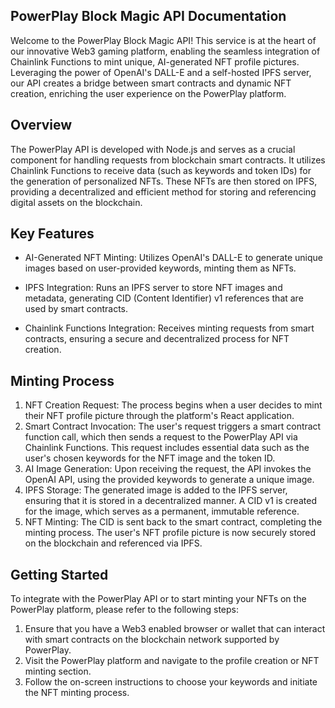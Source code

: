 ## PowerPlay Block Magic API Documentation

Welcome to the PowerPlay Block Magic API! This service is at the heart of our innovative Web3 gaming platform, enabling the seamless integration of Chainlink Functions to mint unique, AI-generated NFT profile pictures. Leveraging the power of OpenAI's DALL-E and a self-hosted IPFS server, our API creates a bridge between smart contracts and dynamic NFT creation, enriching the user experience on the PowerPlay platform.

## Overview

The PowerPlay API is developed with Node.js and serves as a crucial component for handling requests from blockchain smart contracts. It utilizes Chainlink Functions to receive data (such as keywords and token IDs) for the generation of personalized NFTs. These NFTs are then stored on IPFS, providing a decentralized and efficient method for storing and referencing digital assets on the blockchain.

## Key Features

- AI-Generated NFT Minting: Utilizes OpenAI's DALL-E to generate unique images based on user-provided keywords, minting them as NFTs.

- IPFS Integration: Runs an IPFS server to store NFT images and metadata, generating CID (Content Identifier) v1 references that are used by smart contracts.

- Chainlink Functions Integration: Receives minting requests from smart contracts, ensuring a secure and decentralized process for NFT creation.

## Minting Process

1. NFT Creation Request: The process begins when a user decides to mint their NFT profile picture through the platform's React application.
2. Smart Contract Invocation: The user's request triggers a smart contract function call, which then sends a request to the PowerPlay API via Chainlink Functions. This request includes essential data such as the user's chosen keywords for the NFT image and the token ID.
3. AI Image Generation: Upon receiving the request, the API invokes the OpenAI API, using the provided keywords to generate a unique image.
4. IPFS Storage: The generated image is added to the IPFS server, ensuring that it is stored in a decentralized manner. A CID v1 is created for the image, which serves as a permanent, immutable reference.
5. NFT Minting: The CID is sent back to the smart contract, completing the minting process. The user's NFT profile picture is now securely stored on the blockchain and referenced via IPFS.

## Getting Started

To integrate with the PowerPlay API or to start minting your NFTs on the PowerPlay platform, please refer to the following steps:

1. Ensure that you have a Web3 enabled browser or wallet that can interact with smart contracts on the blockchain network supported by PowerPlay.
2. Visit the PowerPlay platform and navigate to the profile creation or NFT minting section.
3. Follow the on-screen instructions to choose your keywords and initiate the NFT minting process.
